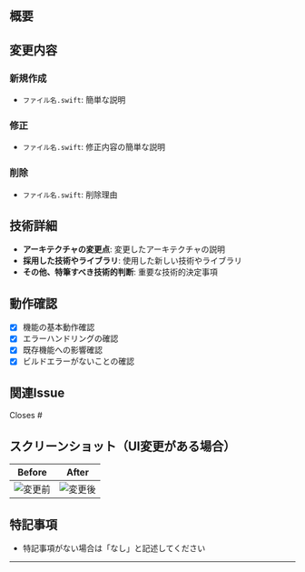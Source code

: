 <!-- 
PRテンプレート使用時の注意:
- Issue番号は必ず「#」を直接入力してください（例: #34、#123）
- マークダウンの見出しは「##」を直接入力してください
- コードブロックは「```」を直接入力してください
- URLエンコード文字（%23など）は使用しないでください
-->

## 概要
<!-- Issueへのリンクや、変更の目的を簡潔に記述してください -->
<!-- 例: Issue #34 の実装: 習慣化サポート通知機能 -->

## 変更内容
<!-- 変更内容を具体的に記述してください -->

### 新規作成
- `ファイル名.swift`: 簡単な説明

### 修正
- `ファイル名.swift`: 修正内容の簡単な説明

### 削除
- `ファイル名.swift`: 削除理由

## 技術詳細
<!-- 実装に関する技術的な詳細を記述してください -->
- **アーキテクチャの変更点**: 変更したアーキテクチャの説明
- **採用した技術やライブラリ**: 使用した新しい技術やライブラリ
- **その他、特筆すべき技術的判断**: 重要な技術的決定事項

## 動作確認
<!-- どのように動作確認を行ったかを記述してください -->
- [x] 機能の基本動作確認
- [x] エラーハンドリングの確認
- [x] 既存機能への影響確認
- [x] ビルドエラーがないことの確認

## 関連Issue
<!-- このPRが解決するIssueがある場合は記述してください -->
<!-- 例: Closes #34 -->
Closes #

## スクリーンショット（UI変更がある場合）
<!-- 変更前後のスクリーンショットを添付してください -->
<!-- 画像がない場合は「UI変更なし」と記述してください -->

| Before | After |
|--------|-------|
| ![変更前](image_url) | ![変更後](image_url) |

## 特記事項
<!-- レビュワーへの伝達事項や、その他注意点などがあれば記述してください -->
- 特記事項がない場合は「なし」と記述してください

---
<!-- 
テンプレート記入完了後は、この注意書きコメント部分を削除してください
マークダウンが正しく表示されない場合は、以下を確認してください:
1. 見出し記号「#」が正しく入力されているか
2. Issue番号が「#34」の形式で正しく入力されているか
3. URLエンコード文字（%23、%2334など）が含まれていないか
--> 